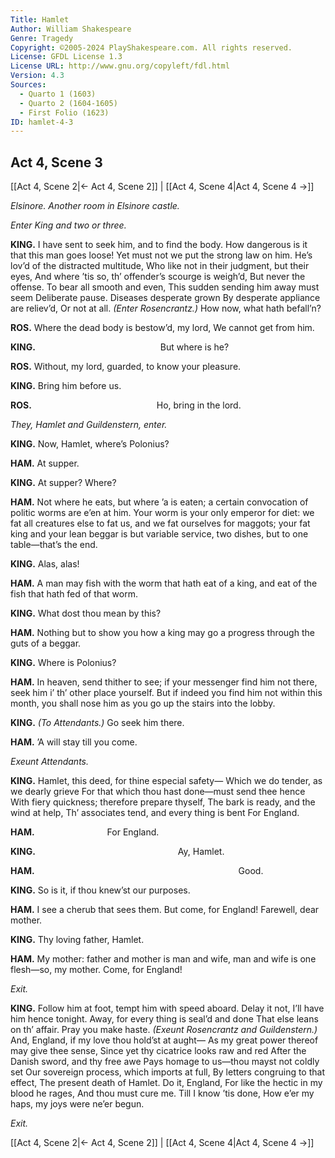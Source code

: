 ```yaml
---
Title: Hamlet
Author: William Shakespeare
Genre: Tragedy
Copyright: ©2005-2024 PlayShakespeare.com. All rights reserved.
License: GFDL License 1.3
License URL: http://www.gnu.org/copyleft/fdl.html
Version: 4.3
Sources:
  - Quarto 1 (1603)
  - Quarto 2 (1604-1605)
  - First Folio (1623)
ID: hamlet-4-3
---
```


## Act 4, Scene 3
[[Act 4, Scene 2|← Act 4, Scene 2]] | [[Act 4, Scene 4|Act 4, Scene 4 →]]

*Elsinore. Another room in Elsinore castle.*

*Enter King and two or three.*

**KING.**
I have sent to seek him, and to find the body.
How dangerous is it that this man goes loose!
Yet must not we put the strong law on him.
He’s lov’d of the distracted multitude,
Who like not in their judgment, but their eyes,
And where ’tis so, th’ offender’s scourge is weigh’d,
But never the offense. To bear all smooth and even,
This sudden sending him away must seem
Deliberate pause. Diseases desperate grown
By desperate appliance are reliev’d,
Or not at all.
*(Enter Rosencrantz.)*
How now, what hath befall’n?

**ROS.**
Where the dead body is bestow’d, my lord,
We cannot get from him.

**KING.**
              But where is he?

**ROS.**
Without, my lord, guarded, to know your pleasure.

**KING.**
Bring him before us.

**ROS.**
              Ho, bring in the lord.

*They, Hamlet and Guildenstern, enter.*

**KING.**
Now, Hamlet, where’s Polonius?

**HAM.**
At supper.

**KING.**
At supper? Where?

**HAM.**
Not where he eats, but where ’a is eaten; a certain convocation of politic worms are e’en at him. Your worm is your only emperor for diet: we fat all creatures else to fat us, and we fat ourselves for maggots; your fat king and your lean beggar is but variable service, two dishes, but to one table—that’s the end.

**KING.**
Alas, alas!

**HAM.**
A man may fish with the worm that hath eat of a king, and eat of the fish that hath fed of that worm.

**KING.**
What dost thou mean by this?

**HAM.**
Nothing but to show you how a king may go a progress through the guts of a beggar.

**KING.**
Where is Polonius?

**HAM.**
In heaven, send thither to see; if your messenger find him not there, seek him i’ th’ other place yourself. But if indeed you find him not within this month, you shall nose him as you go up the stairs into the lobby.

**KING.**
*(To Attendants.)*
Go seek him there.

**HAM.**
’A will stay till you come.

*Exeunt Attendants.*

**KING.**
Hamlet, this deed, for thine especial safety⁠—
Which we do tender, as we dearly grieve
For that which thou hast done—must send thee hence
With fiery quickness; therefore prepare thyself,
The bark is ready, and the wind at help,
Th’ associates tend, and every thing is bent
For England.

**HAM.**
        For England.

**KING.**
                Ay, Hamlet.

**HAM.**
                       Good.

**KING.**
So is it, if thou knew’st our purposes.

**HAM.**
I see a cherub that sees them. But come, for England! Farewell, dear mother.

**KING.**
Thy loving father, Hamlet.

**HAM.**
My mother: father and mother is man and wife, man and wife is one flesh—so, my mother. Come, for England!

*Exit.*

**KING.**
Follow him at foot, tempt him with speed aboard.
Delay it not, I’ll have him hence tonight.
Away, for every thing is seal’d and done
That else leans on th’ affair. Pray you make haste.
*(Exeunt Rosencrantz and Guildenstern.)*
And, England, if my love thou hold’st at aught⁠—
As my great power thereof may give thee sense,
Since yet thy cicatrice looks raw and red
After the Danish sword, and thy free awe
Pays homage to us—thou mayst not coldly set
Our sovereign process, which imports at full,
By letters congruing to that effect,
The present death of Hamlet. Do it, England,
For like the hectic in my blood he rages,
And thou must cure me. Till I know ’tis done,
How e’er my haps, my joys were ne’er begun.

*Exit.*

[[Act 4, Scene 2|← Act 4, Scene 2]] | [[Act 4, Scene 4|Act 4, Scene 4 →]]